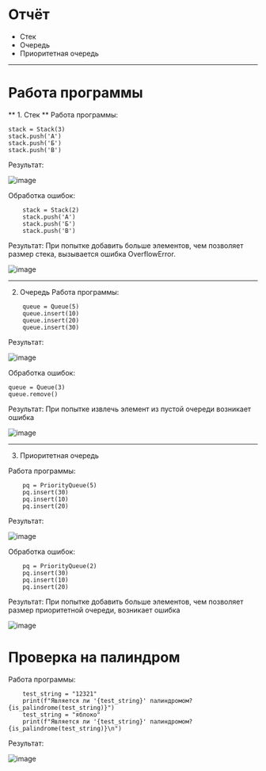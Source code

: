 # Отчёт
  - Стек 
  - Очередь 
  - Приоритетная очередь 
---
# Работа программы
** 1. Стек **
Работа программы:
```
stack = Stack(3)
stack.push('А') 
stack.push('Б')  
stack.push('В')  
```
Результат:

![image](https://github.com/user-attachments/assets/6f81861c-e2fe-449e-98d1-f1c6ef7966ae)

Обработка ошибок:
```
    stack = Stack(2)
    stack.push('А')
    stack.push('Б')
    stack.push('В')
```
Результат:
При попытке добавить больше элементов, чем позволяет размер стека, вызывается ошибка OverflowError.

![image](https://github.com/user-attachments/assets/00695085-0015-4050-b179-6175f278332a)

---
2. Очередь
Работа программы:
```
    queue = Queue(5)
    queue.insert(10)
    queue.insert(20)
    queue.insert(30)
```
Результат:

![image](https://github.com/user-attachments/assets/5e0b3a8a-03da-498d-b2e6-5b085e94a4df)

Обработка ошибок:
```
queue = Queue(3)
queue.remove()  
```
Результат:
При попытке извлечь элемент из пустой очереди возникает ошибка

![image](https://github.com/user-attachments/assets/804a3aba-9e26-4a0a-acd3-17eda91deeff)

---
3. Приоритетная очередь
   
Работа программы:
```
    pq = PriorityQueue(5)
    pq.insert(30)
    pq.insert(10)
    pq.insert(20)
```
Результат:

![image](https://github.com/user-attachments/assets/9b0f4c12-b2bb-47d8-b0f2-db393822d029)

Обработка ошибок:
```
    pq = PriorityQueue(2)
    pq.insert(30)
    pq.insert(10)
    pq.insert(20)
```
Результат:
При попытке добавить больше элементов, чем позволяет размер приоритетной очереди, возникает ошибка

![image](https://github.com/user-attachments/assets/0c578efc-c804-4528-ac84-6e50bc8f4453)

# Проверка на палиндром
Работа программы:
```
    test_string = "12321"
    print(f"Является ли '{test_string}' палиндромом? {is_palindrome(test_string)}")
    test_string = "яблоко"
    print(f"Является ли '{test_string}' палиндромом? {is_palindrome(test_string)}\n")
```
Результат:

![image](https://github.com/user-attachments/assets/fe3acfcc-117e-4876-a87e-40737d7bfe6f)

